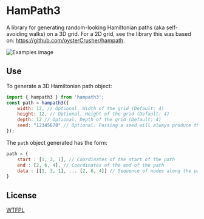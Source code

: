 HamPath3
=======

A library for generating random-looking Hamiltonian paths (aka self-avoiding walks) on a 3D grid. For a 2D grid, see the library this was based on: https://github.com/oysterCrusher/hampath.

![Examples image](examples.png "Examples")

Use
---

To generate a 3D Hamiltonian path object:

```javascript
import { hampath3 } from 'hampath3';
const path = hampath3({ 
    width: 12, // Optional. Width of the grid (Default: 4)
    height: 12, // Optional. Height of the grid (Default: 4)
    depth: 12 // Optional. Depth of the grid (Default: 4)
    seed: "12345678" // Optional. Passing a seed will always produce the same pseudorandom result.
}); 
```

The `path` object generated has the form:
 
```javascript
path = {
    start : [1, 3, 1], // Coordinates of the start of the path
    end : [2, 6, 4], // Coordinates of the end of the path
    data : [[1, 3, 1], ... [2, 6, 4]] // Sequence of nodes along the path
}
```

License
-------

[WTFPL](http://www.wtfpl.net/)